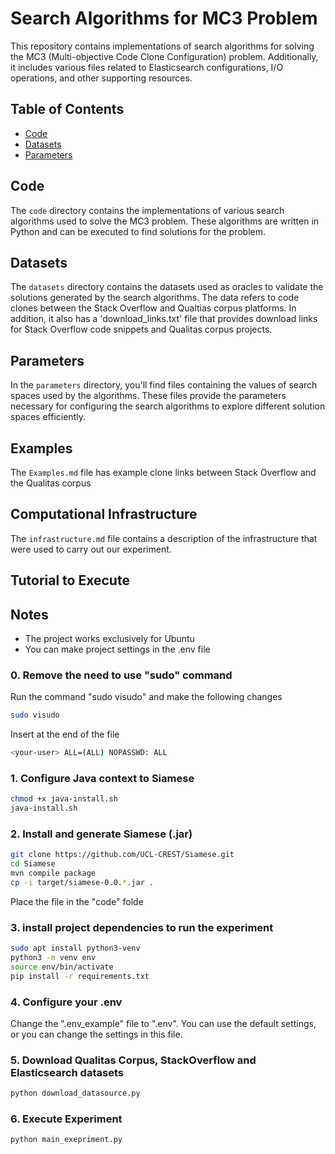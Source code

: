 # Search Algorithms for MC3 Problem
This repository contains implementations of search algorithms for solving the MC3 (Multi-objective Code Clone Configuration) problem.
Additionally, it includes various files related to Elasticsearch configurations, I/O operations, and other supporting resources.

## Table of Contents
- [Code](#code)
- [Datasets](#datasets)
- [Parameters](#parameters)

## Code
The `code` directory contains the implementations of various search algorithms used to solve the MC3 problem. These algorithms are written in Python and can be executed to find solutions for the problem.

## Datasets
The `datasets` directory contains the datasets used as oracles to validate the solutions generated by the search algorithms.
The data refers to code clones between the Stack Overflow and Qualtias corpus platforms.
In addition, it also has a 'download_links.txt' file that provides download links for Stack Overflow code snippets and Qualitas corpus projects.

## Parameters
In the `parameters` directory, you'll find files containing the values of search spaces used by the algorithms. These files provide the parameters necessary for configuring the search algorithms to explore different solution spaces efficiently.

## Examples
The `Examples.md` file has example clone links between Stack Overflow and the Qualitas corpus

## Computational Infrastructure
The `infrastructure.md` file contains a description of the infrastructure that were used to carry out our experiment.

## Tutorial to Execute
## Notes
- The project works exclusively for Ubuntu
- You can make project settings in the .env file

### 0. Remove the need to use "sudo" command
Run the command "sudo visudo" and make the following changes
```bash
sudo visudo
```

Insert at the end of the file
```bash
<your-user> ALL=(ALL) NOPASSWD: ALL
```

### 1. Configure Java context to Siamese
```bash
chmod +x java-install.sh
java-install.sh
```

### 2. Install and generate Siamese (.jar)
```bash
git clone https://github.com/UCL-CREST/Siamese.git
cd Siamese
mvn compile package
cp -i target/siamese-0.0.*.jar .
```
Place the file in the "code" folde

### 3. install project dependencies to run the experiment
```bash
sudo apt install python3-venv
python3 -m venv env
source env/bin/activate
pip install -r requirements.txt
```

### 4. Configure your .env
Change the ".env_example" file to ".env".
You can use the default settings, or you can change the settings in this file.

### 5. Download Qualitas Corpus, StackOverflow and Elasticsearch datasets
```bash
python download_datasource.py
```

### 6. Execute Experiment
```bash
python main_exepriment.py
```



